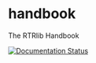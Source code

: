 # handbook
The RTRlib Handbook

[![Documentation Status](https://readthedocs.org/projects/rtrlib/badge/?version=latest)](http://rtrlib.readthedocs.io/en/latest/?badge=latest)

